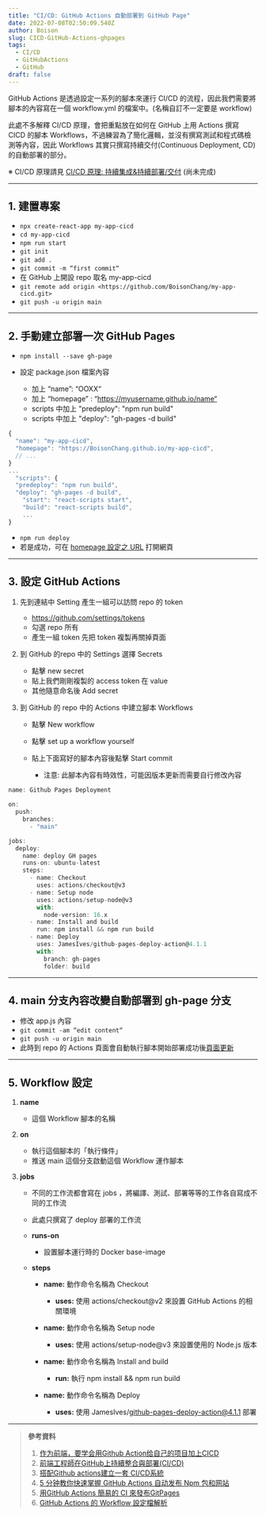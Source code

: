 ```yaml
---
title: "CI/CD: GitHub Actions 自動部署到 GitHub Page"
date: 2022-07-08T02:50:09.540Z
author: Boison
slug: CICD-GitHub-Actions-ghpages
tags:
  - CI/CD
  - GitHubActions
  - GitHub
draft: false
---
```

GitHub Actions 是透過設定一系列的腳本來運行 CI/CD 的流程，因此我們需要將腳本的內容寫在一個 workflow.yml 的檔案中。(名稱自訂不一定要是 workflow)

此處不多解釋 CI/CD 原理，會把重點放在如何在 GitHub 上用 Actions 撰寫 CICD 的腳本 Workflows，不過練習為了簡化邏輯，並沒有撰寫測試和程式碼檢測等內容，因此 Workflows 其實只撰寫持續交付(Continuous Deployment, CD) 的自動部署的部分。

※ CI/CD 原理請見 [CI/CD 原理: 持續集成&持續部署/交付](./CI%2FCD%20%E5%9F%BA%E7%A4%8E%E5%8E%9F%E7%90%86%20154d8df4-29f0-4fb5-8dff-d65b45f93c60.md "CI/CD 原理: 持續集成&持續部署/交付") (尚未完成)

- - -

## 1. 建置專案

* `npx create-react-app my-app-cicd`
* `cd my-app-cicd`
* `npm run start`
* `git init`
* `git add .`
* `git commit -m “first commit“`
* 在 GitHub 上開設 repo 取名 my-app-cicd
* `git remote add origin <https://github.com/BoisonChang/my-app-cicd.git>`
* `git push -u origin main`

- - -

## 2. 手動建立部署一次 GitHub Pages

* `npm install --save gh-page`
* 設定 package.json 檔案內容

  * 加上 “name”: “OOXX“
  * 加上 “homepage” : “https://myusername.github.io/name“
  * scripts 中加上 "predeploy": "npm run build"
  * scripts 中加上 "deploy": "gh-pages -d build"

```javascript
{
  "name": "my-app-cicd",
  "homepage": "https://BoisonChang.github.io/my-app-cicd",
  // ...
}
...
  "scripts": {
  "predeploy": "npm run build",
  "deploy": "gh-pages -d build",
    "start": "react-scripts start",
    "build": "react-scripts build",
    ...
}
```

* `npm run deploy`
* 若是成功，可在 [homepage 設定之 URL](https://boisonchang.github.io/my-app-cicd/) 打開網頁

- - -

## 3. 設定 GitHub Actions

1. 先到連結中 Setting 產生一組可以訪問 repo 的 token

   * <https://github.com/settings/tokens>
   * 勾選 repo 所有
   * 產生一組 token 先把 token 複製再關掉頁面
2. 到 GitHub 的repo 中的 Settings 選擇 Secrets

   * 點擊 new secret 
   * 貼上我們剛剛複製的 access token 在 value
   * 其他隨意命名後 Add secret
3. 到 GitHub 的 repo 中的 Actions 中建立腳本 Workflows

   * 點擊 New workflow
   * 點擊 set up a workflow yourself
   * 貼上下面寫好的腳本內容後點擊 Start commit 

     * 注意: 此腳本內容有時效性，可能因版本更新而需要自行修改內容

```javascript
name: Github Pages Deployment

on:
  push:
    branches:
      - "main"

jobs:
  deploy:
    name: deploy GH pages
    runs-on: ubuntu-latest
    steps:
      - name: Checkout
        uses: actions/checkout@v3
      - name: Setup node
        uses: actions/setup-node@v3
        with:
          node-version: 16.x
      - name: Install and build
        run: npm install && npm run build
      - name: Deploy
        uses: JamesIves/github-pages-deploy-action@4.1.1
        with:
          branch: gh-pages
          folder: build
```

- - -

## 4. main 分支內容改變自動部署到  gh-page 分支

* 修改 app.js 內容
* `git commit -am “edit content“`
* `git push -u origin main`
* 此時到 repo 的 Actions 頁面會自動執行腳本開始部署成功後[頁面更新](https://boisonchang.github.io/my-app-cicd/)

- - -

## 5. Workflow 設定

1. **name**

   * 這個 Workflow 腳本的名稱
2. **on**

   * 執行這個腳本的「執行條件」
   * 推送 main 這個分支啟動這個 Workflow 運作腳本
3. **jobs**

   * 不同的工作流都會寫在 jobs ，將編譯、測試、部署等等的工作各自寫成不同的工作流
   * 此處只撰寫了 deploy 部署的工作流
   * **runs-on**

     * 設置腳本運行時的 Docker base-image
   * **steps**

     * **name:** 動作命令名稱為 Checkout

       * **uses:** 使用 actions/checkout@v2 來設置 GitHub Actions 的相關環境
     * **name:** 動作命令名稱為 Setup node

       * **uses:** 使用 actions/setup-node@v3 來設置使用的 Node.js 版本
     * **name:** 動作命令名稱為 Install and build

       * **run:** 執行 npm install && npm run build
     * **name:** 動作命令名稱為 Deploy

       * **uses:** 使用 JamesIves/github-pages-deploy-action@4.1.1 部署

- - -

> **參考資料**
>
> 1. [作为前端，要学会用Github Action给自己的项目加上CICD](https://juejin.cn/post/7113562222852309023)
> 2. [前端工程師在GitHub上持續整合與部署(CI/CD)](https://yusong.io/blog/frontend-ci-cd-on-github/)
> 3. [搭配Github actions建立一套 CI/CD系統](https://github.com/yichunsung/github_actions_studying)
> 4. [5 分钟教你快速掌握 GitHub Actions 自动发布 Npm 包和网站](https://segmentfault.com/a/1190000041753907)
> 5. [用GitHub Actions 簡易的 CI 來發布GitPages](https://medium.com/@JainKai/%E6%B7%BA%E8%AB%87-%E7%94%A8github-actions-%E7%B0%A1%E6%98%93%E7%9A%84-ci-%E4%BE%86%E7%99%BC%E5%B8%83gitpages-6ae48e52467e)
> 6. [GitHub Actions 的 Workflow 設定檔解析](https://ithelp.ithome.com.tw/articles/10246589)